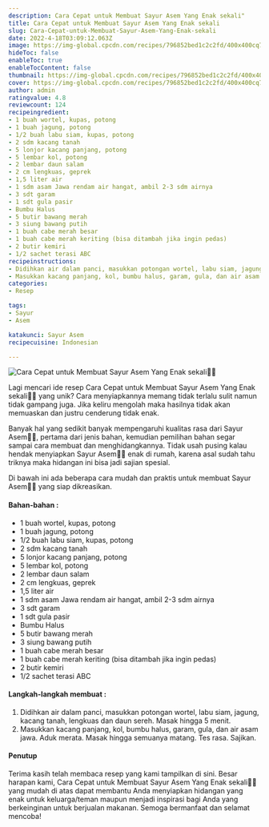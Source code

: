 ```yaml
---
description: Cara Cepat untuk Membuat Sayur Asem Yang Enak sekali"
title: Cara Cepat untuk Membuat Sayur Asem Yang Enak sekali
slug: Cara-Cepat-untuk-Membuat-Sayur-Asem-Yang-Enak-sekali
date: 2022-4-18T03:09:12.063Z
image: https://img-global.cpcdn.com/recipes/796852bed1c2c2fd/400x400cq70/photo.jpg
hideToc: false
enableToc: true
enableTocContent: false
thumbnail: https://img-global.cpcdn.com/recipes/796852bed1c2c2fd/400x400cq70/photo.jpg
cover: https://img-global.cpcdn.com/recipes/796852bed1c2c2fd/400x400cq70/photo.jpg
author: admin
ratingvalue: 4.8
reviewcount: 124
recipeingredient:
- 1 buah wortel, kupas, potong
- 1 buah jagung, potong
- 1/2 buah labu siam, kupas, potong
- 2 sdm kacang tanah
- 5 lonjor kacang panjang, potong
- 5 lembar kol, potong
- 2 lembar daun salam
- 2 cm lengkuas, geprek
- 1,5 liter air
- 1 sdm asam Jawa rendam air hangat, ambil 2-3 sdm airnya
- 3 sdt garam
- 1 sdt gula pasir
- Bumbu Halus
- 5 butir bawang merah
- 3 siung bawang putih
- 1 buah cabe merah besar
- 1 buah cabe merah keriting (bisa ditambah jika ingin pedas)
- 2 butir kemiri
- 1/2 sachet terasi ABC
recipeinstructions:
- Didihkan air dalam panci, masukkan potongan wortel, labu siam, jagung, kacang tanah, lengkuas dan daun sereh. Masak hingga 5 menit.
- Masukkan kacang panjang, kol, bumbu halus, garam, gula, dan air asam jawa. Aduk merata. Masak hingga semuanya matang. Tes rasa. Sajikan.
categories:
- Resep

tags:
- Sayur
- Asem

katakunci: Sayur Asem
recipecuisine: Indonesian

---
```


![Cara Cepat untuk Membuat Sayur Asem Yang Enak sekali👩‍🍳](https://img-global.cpcdn.com/recipes/796852bed1c2c2fd/400x400cq70/photo.jpg)

Lagi mencari ide resep Cara Cepat untuk Membuat Sayur Asem Yang Enak sekali👩‍🍳 yang unik? Cara menyiapkannya memang tidak terlalu sulit namun tidak gampang juga. Jika keliru mengolah maka hasilnya tidak akan memuaskan dan justru cenderung tidak enak.

Banyak hal yang sedikit banyak mempengaruhi kualitas rasa dari Sayur Asem👩‍🍳, pertama dari jenis bahan, kemudian pemilihan bahan segar sampai cara membuat dan menghidangkannya. Tidak usah pusing kalau hendak menyiapkan Sayur Asem👩‍🍳 enak di rumah, karena asal sudah tahu triknya maka hidangan ini bisa jadi sajian spesial.

Di bawah ini ada beberapa cara mudah dan praktis untuk membuat Sayur Asem👩‍🍳 yang siap dikreasikan.

<!--inarticleads1-->

#### Bahan-bahan :

- 1 buah wortel, kupas, potong
- 1 buah jagung, potong
- 1/2 buah labu siam, kupas, potong
- 2 sdm kacang tanah
- 5 lonjor kacang panjang, potong
- 5 lembar kol, potong
- 2 lembar daun salam
- 2 cm lengkuas, geprek
- 1,5 liter air
- 1 sdm asam Jawa rendam air hangat, ambil 2-3 sdm airnya
- 3 sdt garam
- 1 sdt gula pasir
- Bumbu Halus
- 5 butir bawang merah
- 3 siung bawang putih
- 1 buah cabe merah besar
- 1 buah cabe merah keriting (bisa ditambah jika ingin pedas)
- 2 butir kemiri
- 1/2 sachet terasi ABC

<!--inarticleads2-->

#### Langkah-langkah membuat :

1. Didihkan air dalam panci, masukkan potongan wortel, labu siam, jagung, kacang tanah, lengkuas dan daun sereh. Masak hingga 5 menit.
1. Masukkan kacang panjang, kol, bumbu halus, garam, gula, dan air asam jawa. Aduk merata. Masak hingga semuanya matang. Tes rasa. Sajikan.

#### Penutup

Terima kasih telah membaca resep yang kami tampilkan di sini. Besar harapan kami, Cara Cepat untuk Membuat Sayur Asem Yang Enak sekali👩‍🍳 yang mudah di atas dapat membantu Anda menyiapkan hidangan yang enak untuk keluarga/teman maupun menjadi inspirasi bagi Anda yang berkeinginan untuk berjualan makanan. Semoga bermanfaat dan selamat mencoba!